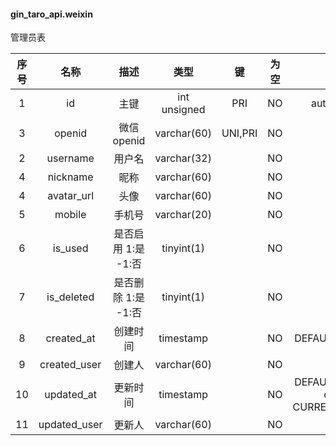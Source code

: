 #### gin_taro_api.weixin
管理员表

| 序号 | 名称 | 描述 | 类型 | 键 | 为空 | 额外 | 默认值 |
| :--: | :--: | :--: | :--: | :--: | :--: | :--: | :--: |
| 1 | id | 主键 | int unsigned | PRI | NO | auto_increment |  |
| 3 | openid | 微信openid | varchar(60) | UNI,PRI | NO |  |  |
| 2 | username | 用户名 | varchar(32) |  | NO |  |  |
| 4 | nickname | 昵称 | varchar(60) |  | NO |  |  |
| 4 | avatar_url | 头像 | varchar(60) |  | NO |  |  |
| 5 | mobile | 手机号 | varchar(20) |  | NO |  |  |
| 6 | is_used | 是否启用 1:是  -1:否 | tinyint(1) |  | NO |  | 1 |
| 7 | is_deleted | 是否删除 1:是  -1:否 | tinyint(1) |  | NO |  | -1 |
| 8 | created_at | 创建时间 | timestamp |  | NO | DEFAULT_GENERATED | CURRENT_TIMESTAMP |
| 9 | created_user | 创建人 | varchar(60) |  | NO |  |  |
| 10 | updated_at | 更新时间 | timestamp |  | NO | DEFAULT_GENERATED on update CURRENT_TIMESTAMP | CURRENT_TIMESTAMP |
| 11 | updated_user | 更新人 | varchar(60) |  | NO |  |  |
